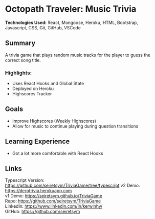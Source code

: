 # Octopath Traveler: Music Trivia
**Technologies Used:** React, Mongoose, Heroku, HTML, Bootstrap, Javascript, CSS, Git, GitHub, VSCode 

## Summary
A trivia game that plays random music tracks for the player to guess the correct song title.

### **Highlights:**
- Uses React Hooks and Global State
- Deployed on Heroku
- Highscores Tracker

## Goals
- Improve Highscores (Weekly Highscores)
- Allow for music to continue playing during question transitions

## Learning Experience
- Got a lot more comfortable with React Hooks

## Links
Typescript Version: https://github.com/seiretsym/TriviaGame/tree/typescript
v2 Demo: https://derptrivia.herokuapp.com<br>
v1 Demo: https://seiretsym.github.io/TriviaGame<br>
Repo: https://github.com/seiretsym/TriviaGame<br>
LinkedIn: https://www.linkedin.com/in/kerwinhy/<br>
GitHub: https://github.com/seiretsym<br>
